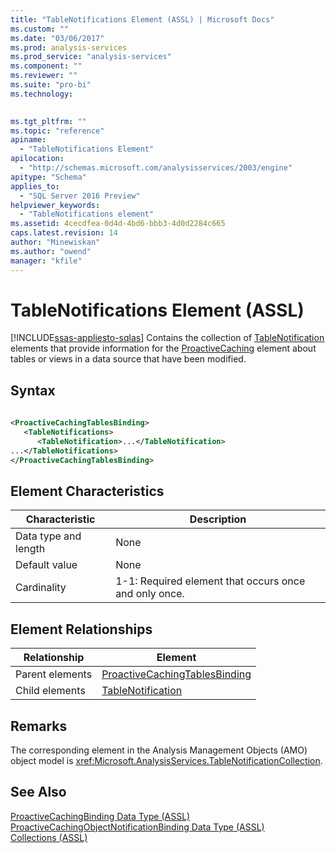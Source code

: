 ```yaml
---
title: "TableNotifications Element (ASSL) | Microsoft Docs"
ms.custom: ""
ms.date: "03/06/2017"
ms.prod: analysis-services
ms.prod_service: "analysis-services"
ms.component: ""
ms.reviewer: ""
ms.suite: "pro-bi"
ms.technology: 
  

ms.tgt_pltfrm: ""
ms.topic: "reference"
apiname: 
  - "TableNotifications Element"
apilocation: 
  - "http://schemas.microsoft.com/analysisservices/2003/engine"
apitype: "Schema"
applies_to: 
  - "SQL Server 2016 Preview"
helpviewer_keywords: 
  - "TableNotifications element"
ms.assetid: 4cecdfea-0d4d-4bd6-bbb3-4d0d2284c665
caps.latest.revision: 14
author: "Minewiskan"
ms.author: "owend"
manager: "kfile"
---
```

# TableNotifications Element (ASSL)
[!INCLUDE[ssas-appliesto-sqlas](../../../includes/ssas-appliesto-sqlas.md)]
  Contains the collection of [TableNotification](../../../analysis-services/scripting/objects/tablenotification-element-assl.md) elements that provide information for the [ProactiveCaching](../../../analysis-services/scripting/objects/proactivecaching-element-assl.md) element about tables or views in a data source that have been modified.  
  
## Syntax  
  
```xml  
  
<ProactiveCachingTablesBinding>  
   <TableNotifications>  
      <TableNotification>...</TableNotification>  
...</TableNotifications>  
</ProactiveCachingTablesBinding>  
```  
  
## Element Characteristics  
  
|Characteristic|Description|  
|--------------------|-----------------|  
|Data type and length|None|  
|Default value|None|  
|Cardinality|1-1: Required element that occurs once and only once.|  
  
## Element Relationships  
  
|Relationship|Element|  
|------------------|-------------|  
|Parent elements|[ProactiveCachingTablesBinding](../../../analysis-services/scripting/data-type/proactivecachingtablesbinding-data-type-assl.md)|  
|Child elements|[TableNotification](../../../analysis-services/scripting/objects/tablenotification-element-assl.md)|  
  
## Remarks  
 The corresponding element in the Analysis Management Objects (AMO) object model is <xref:Microsoft.AnalysisServices.TableNotificationCollection>.  
  
## See Also  
 [ProactiveCachingBinding Data Type &#40;ASSL&#41;](../../../analysis-services/scripting/data-type/proactivecachingbinding-data-type-assl.md)   
 [ProactiveCachingObjectNotificationBinding Data Type &#40;ASSL&#41;](../../../analysis-services/scripting/data-type/proactivecachingobjectnotificationbinding-data-type-assl.md)   
 [Collections &#40;ASSL&#41;](../../../analysis-services/scripting/collections/collections-assl.md)  
  
  
